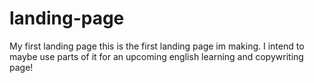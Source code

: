 # landing-page
My first landing page
this is the first landing page im making. I intend to maybe use parts of it for an upcoming english learning and copywriting page!